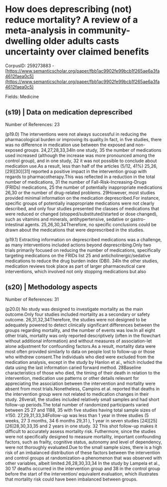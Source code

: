 # How does deprescribing (not) reduce mortality? A review of a meta-analysis in community-dwelling older adults casts uncertainty over claimed benefits

CorpusID: 259273883 - [https://www.semanticscholar.org/paper/fbb1ac9902fe99bcb1f265ae6a3fa4612faea0c5](https://www.semanticscholar.org/paper/fbb1ac9902fe99bcb1f265ae6a3fa4612faea0c5)

Fields: Medicine

## (s19) | Data on medication deprescribed
Number of References: 23

(p19.0) The interventions were not always successful in reducing the pharmacological burden or improving its quality.In fact, in five studies, there was no difference in medication use between the exposed and non-exposed groups. 24,27,28,33,34In one study, 35 the number of medications used increased (although the increase was more pronounced among the control group), and in one study, 32 it was not possible to conclude about medication use.As a result, less than half of the articles (5/12, 41%) 25,26,[29][30][31] reported a positive impact in the intervention group with regards to pharmacotherapy.This was reflected in a reduction in the total number of medications, 31 the number of Fall-Risk-Increasing-Drugs (FRIDs) medications, 25 the number of potentially inappropriate medications 26,30 or the number of drug-related problems. 29However, most studies provided minimal information on the medication deprescribed.For instance, specific groups of potentially inappropriate medications were not clearly described, and only four studies presented the classes of medications that were reduced or changed (stopped/substituted/started or dose changed), such as vitamins and minerals, antihypertensive, sedative or gastro-intestinal agents. 25,26,30,34Therefore, no specific conclusions could be drawn about the medications that were deprescribed in the studies.

(p19.1) Extracting information on deprescribed medications was a challenge, as many interventions included actions beyond deprescribing.Only two trials primarily focused on reducing the number of medications, specifically targeting medications on the FRIDs list 25 and anticholinergic/sedative medications to reduce the drug burden index (DBI). 34In the other studies, medication reviews took place as part of larger pharmaceutical care interventions, which involved not only stopping medications but also
## (s20) | Methodology aspects
Number of References: 31

(p20.0) No study was designed to investigate mortality as the main outcome.Only four studies included mortality as a secondary or safety outcome. 26,31,32,34Therefore, the studies were not designed to be adequately powered to detect clinically significant differences between the groups regarding mortality, and the number of events was low.In all eight other trials, mortality was only reported descriptively (often in the flowchart without additional information) and without measures of association-let alone adjustment for confounding factors.As a result, mortality data were most often provided similarly to data on people lost to follow-up or those who withdrew consent.The individuals who died were excluded from the medication analysis, except in the study by Hanlon et al., which included the data using the last information caried forward method. 28Baseline characteristics of those who died, the timing of their death in relation to the intervention, medication use patterns or other details relevant for appreciating the association between the intervention and mortality were absent from most trials.Nonetheless, Campins et al. reported that deaths in the intervention group were not related to medication changes in their study. 26verall, the studies included relatively small samples and had short follow-up periods.The total number of randomized participants varied between 25 27 and 1188, 35 with five studies having total sample sizes of ≤150. 27,29,31,33,34Follow-up was less than 1 year in three studies (5 weeks, 27 3 months, 34 6 months 29,31 ), 1 year in seven studies [24][25][26]28,30,33,35 and 2 years in one study. 32 This shot follow-up makes it difficult to accurately assess mortality risk. Futhermore, since the studies were not specifically designed to measure mortality, important confounding factors, such as frailty, cognitive status, autonomy and level of dependency, were not thoroughly evaluated.Due to the small sample sizes, there is a high risk of an imbalanced distribution of these factors between the intervention and control groups at randomization-a phenomenon that was observed with other variables, albeit limited.26,28,30,33,34 In the study by Lampela et al., 30 17 deaths occurred in the intervention group and 38 in the control group before the start of the intervention/ equivalent evaluation, which illustrates that mortality risk could have been imbalanced between groups.
